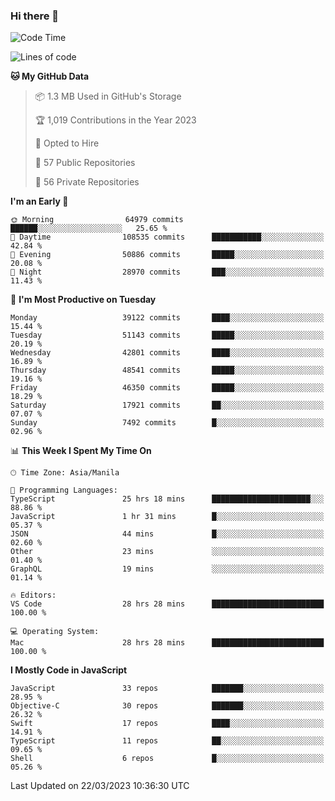 ### Hi there 👋

<!--START_SECTION:waka-->
![Code Time](http://img.shields.io/badge/Code%20Time-3%2C762%20hrs%2028%20mins-blue)

![Lines of code](https://img.shields.io/badge/From%20Hello%20World%20I%27ve%20Written-100.9%20million%20lines%20of%20code-blue)

**🐱 My GitHub Data** 

> 📦 1.3 MB Used in GitHub's Storage 
 > 
> 🏆 1,019 Contributions in the Year 2023
 > 
> 💼 Opted to Hire
 > 
> 📜 57 Public Repositories 
 > 
> 🔑 56 Private Repositories 
 > 
**I'm an Early 🐤** 

```text
🌞 Morning                64979 commits       ██████░░░░░░░░░░░░░░░░░░░   25.65 % 
🌆 Daytime                108535 commits      ███████████░░░░░░░░░░░░░░   42.84 % 
🌃 Evening                50886 commits       █████░░░░░░░░░░░░░░░░░░░░   20.08 % 
🌙 Night                  28970 commits       ███░░░░░░░░░░░░░░░░░░░░░░   11.43 % 
```
📅 **I'm Most Productive on Tuesday** 

```text
Monday                   39122 commits       ████░░░░░░░░░░░░░░░░░░░░░   15.44 % 
Tuesday                  51143 commits       █████░░░░░░░░░░░░░░░░░░░░   20.19 % 
Wednesday                42801 commits       ████░░░░░░░░░░░░░░░░░░░░░   16.89 % 
Thursday                 48541 commits       █████░░░░░░░░░░░░░░░░░░░░   19.16 % 
Friday                   46350 commits       █████░░░░░░░░░░░░░░░░░░░░   18.29 % 
Saturday                 17921 commits       ██░░░░░░░░░░░░░░░░░░░░░░░   07.07 % 
Sunday                   7492 commits        █░░░░░░░░░░░░░░░░░░░░░░░░   02.96 % 
```


📊 **This Week I Spent My Time On** 

```text
🕑︎ Time Zone: Asia/Manila

💬 Programming Languages: 
TypeScript               25 hrs 18 mins      ██████████████████████░░░   88.86 % 
JavaScript               1 hr 31 mins        █░░░░░░░░░░░░░░░░░░░░░░░░   05.37 % 
JSON                     44 mins             █░░░░░░░░░░░░░░░░░░░░░░░░   02.60 % 
Other                    23 mins             ░░░░░░░░░░░░░░░░░░░░░░░░░   01.40 % 
GraphQL                  19 mins             ░░░░░░░░░░░░░░░░░░░░░░░░░   01.14 % 

🔥 Editors: 
VS Code                  28 hrs 28 mins      █████████████████████████   100.00 % 

💻 Operating System: 
Mac                      28 hrs 28 mins      █████████████████████████   100.00 % 
```

**I Mostly Code in JavaScript** 

```text
JavaScript               33 repos            ███████░░░░░░░░░░░░░░░░░░   28.95 % 
Objective-C              30 repos            ███████░░░░░░░░░░░░░░░░░░   26.32 % 
Swift                    17 repos            ████░░░░░░░░░░░░░░░░░░░░░   14.91 % 
TypeScript               11 repos            ██░░░░░░░░░░░░░░░░░░░░░░░   09.65 % 
Shell                    6 repos             █░░░░░░░░░░░░░░░░░░░░░░░░   05.26 % 
```




 Last Updated on 22/03/2023 10:36:30 UTC
<!--END_SECTION:waka-->


<!--
**rad182/rad182** is a ✨ _special_ ✨ repository because its `README.md` (this file) appears on your GitHub profile.

Here are some ideas to get you started:

- 🔭 I’m currently working on ...
- 🌱 I’m currently learning ...
- 👯 I’m looking to collaborate on ...
- 🤔 I’m looking for help with ...
- 💬 Ask me about ...
- 📫 How to reach me: ...
- 😄 Pronouns: ...
- ⚡ Fun fact: ...
-->
